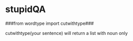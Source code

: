 # stupidQA

###from wordtype import cutwithtype###

cutwithtype(your sentence) will return a list with noun only

